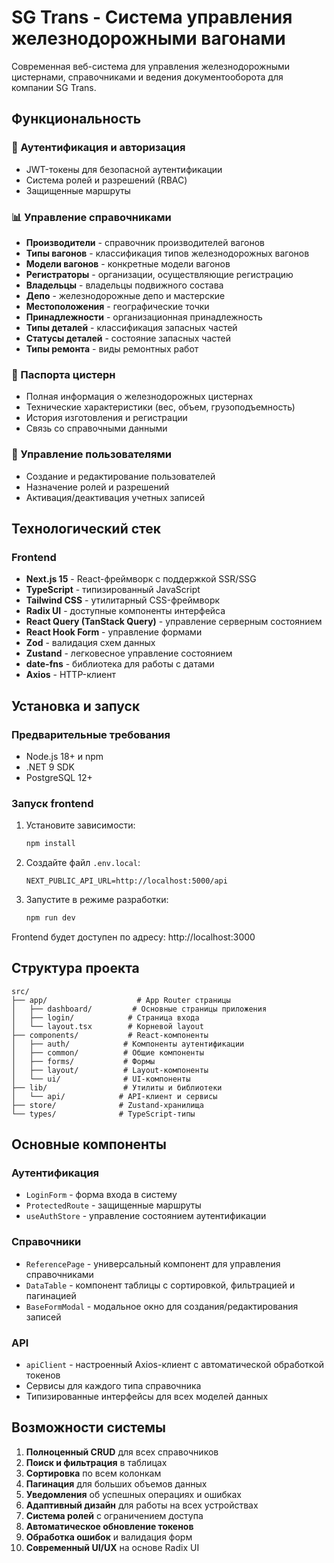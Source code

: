 # SG Trans - Система управления железнодорожными вагонами

Современная веб-система для управления железнодорожными цистернами, справочниками и ведения документооборота для компании SG Trans.

## Функциональность

### 🔐 Аутентификация и авторизация
- JWT-токены для безопасной аутентификации
- Система ролей и разрешений (RBAC)
- Защищенные маршруты

### 📊 Управление справочниками
- **Производители** - справочник производителей вагонов
- **Типы вагонов** - классификация типов железнодорожных вагонов
- **Модели вагонов** - конкретные модели вагонов
- **Регистраторы** - организации, осуществляющие регистрацию
- **Владельцы** - владельцы подвижного состава
- **Депо** - железнодорожные депо и мастерские
- **Местоположения** - географические точки
- **Принадлежности** - организационная принадлежность
- **Типы деталей** - классификация запасных частей
- **Статусы деталей** - состояние запасных частей
- **Типы ремонта** - виды ремонтных работ

### 🚂 Паспорта цистерн
- Полная информация о железнодорожных цистернах
- Технические характеристики (вес, объем, грузоподъемность)
- История изготовления и регистрации
- Связь со справочными данными

### 👥 Управление пользователями
- Создание и редактирование пользователей
- Назначение ролей и разрешений
- Активация/деактивация учетных записей

## Технологический стек

### Frontend
- **Next.js 15** - React-фреймворк с поддержкой SSR/SSG
- **TypeScript** - типизированный JavaScript
- **Tailwind CSS** - утилитарный CSS-фреймворк
- **Radix UI** - доступные компоненты интерфейса
- **React Query (TanStack Query)** - управление серверным состоянием
- **React Hook Form** - управление формами
- **Zod** - валидация схем данных
- **Zustand** - легковесное управление состоянием
- **date-fns** - библиотека для работы с датами
- **Axios** - HTTP-клиент

## Установка и запуск

### Предварительные требования
- Node.js 18+ и npm
- .NET 9 SDK
- PostgreSQL 12+

### Запуск frontend
1. Установите зависимости:
   ```bash
   npm install
   ```

2. Создайте файл `.env.local`:
   ```
   NEXT_PUBLIC_API_URL=http://localhost:5000/api
   ```

3. Запустите в режиме разработки:
   ```bash
   npm run dev
   ```

Frontend будет доступен по адресу: http://localhost:3000

## Структура проекта

```
src/
├── app/                    # App Router страницы
│   ├── dashboard/         # Основные страницы приложения
│   ├── login/            # Страница входа
│   └── layout.tsx        # Корневой layout
├── components/           # React-компоненты
│   ├── auth/            # Компоненты аутентификации
│   ├── common/          # Общие компоненты
│   ├── forms/           # Формы
│   ├── layout/          # Layout-компоненты
│   └── ui/              # UI-компоненты
├── lib/                 # Утилиты и библиотеки
│   └── api/            # API-клиент и сервисы
├── store/              # Zustand-хранилища
└── types/              # TypeScript-типы
```

## Основные компоненты

### Аутентификация
- `LoginForm` - форма входа в систему
- `ProtectedRoute` - защищенные маршруты
- `useAuthStore` - управление состоянием аутентификации

### Справочники
- `ReferencePage` - универсальный компонент для управления справочниками
- `DataTable` - компонент таблицы с сортировкой, фильтрацией и пагинацией
- `BaseFormModal` - модальное окно для создания/редактирования записей

### API
- `apiClient` - настроенный Axios-клиент с автоматической обработкой токенов
- Сервисы для каждого типа справочника
- Типизированные интерфейсы для всех моделей данных

## Возможности системы

1. **Полноценный CRUD** для всех справочников
2. **Поиск и фильтрация** в таблицах
3. **Сортировка** по всем колонкам
4. **Пагинация** для больших объемов данных
5. **Уведомления** об успешных операциях и ошибках
6. **Адаптивный дизайн** для работы на всех устройствах
7. **Система ролей** с ограничением доступа
8. **Автоматическое обновление токенов**
9. **Обработка ошибок** и валидация форм
10. **Современный UI/UX** на основе Radix UI
